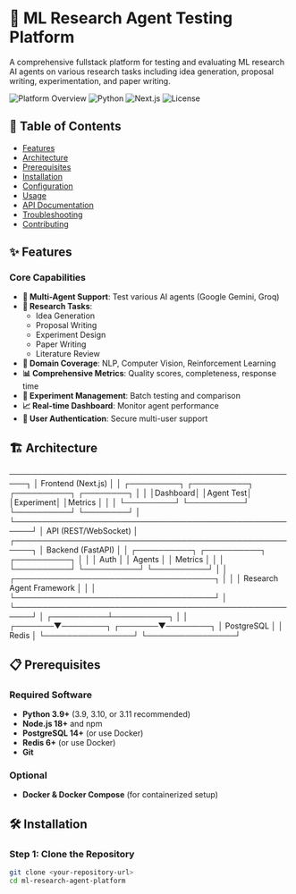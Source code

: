# 🚀 ML Research Agent Testing Platform

A comprehensive fullstack platform for testing and evaluating ML research AI agents on various research tasks including idea generation, proposal writing, experimentation, and paper writing.

![Platform Overview](https://img.shields.io/badge/Status-Active-success)
![Python](https://img.shields.io/badge/Python-3.9+-blue)
![Next.js](https://img.shields.io/badge/Next.js-14.0-black)
![License](https://img.shields.io/badge/License-MIT-green)
 
## 📌 Table of Contents

- [Features](#-features)
- [Architecture](#-architecture)
- [Prerequisites](#-prerequisites)
- [Installation](#-installation)
- [Configuration](#-configuration)
- [Usage](#-usage)
- [API Documentation](#-api-documentation)
- [Troubleshooting](#-troubleshooting) 
- [Contributing](#-contributing)

## ✨ Features

### Core Capabilities
- **🤖 Multi-Agent Support**: Test various AI agents (Google Gemini, Groq)
- **📝 Research Tasks**: 
  - Idea Generation
  - Proposal Writing
  - Experiment Design
  - Paper Writing
  - Literature Review
- **🔬 Domain Coverage**: NLP, Computer Vision, Reinforcement Learning
- **📊 Comprehensive Metrics**: Quality scores, completeness, response time
- **🧪 Experiment Management**: Batch testing and comparison
- **📈 Real-time Dashboard**: Monitor agent performance
- **🔐 User Authentication**: Secure multi-user support









## 🏗️ Architecture


─────────────────────────────────────────────────────┐
│ Frontend (Next.js) │
│ ┌─────────┐ ┌──────────┐ ┌──────────┐ ┌────────┐ │
│ │Dashboard│ │Agent Test│ │Experiment│ │Metrics │ │
│ └─────────┘ └──────────┘ └──────────┘ └────────┘ │
└─────────────────────────────────────────────────────┘
│
API (REST/WebSocket)
│
┌─────────────────────────────────────────────────────┐
│ Backend (FastAPI) │
│ ┌──────────┐ ┌──────────┐ ┌──────────┐ │
│ │ Auth │ │ Agents │ │ Metrics │ │
│ └──────────┘ └──────────┘ └──────────┘ │
│ ┌────────────────────────────────────┐ │
│ │ Research Agent Framework │ │
│ └────────────────────────────────────┘ │
└─────────────────────────────────────────────────────┘
│
┌──────────┴──────────┐
│ │
┌───────▼────────┐ ┌───────▼────────┐
│ PostgreSQL │ │ Redis │
└────────────────┘ └────────────────┘
















## 📋 Prerequisites

### Required Software
- **Python 3.9+** (3.9, 3.10, or 3.11 recommended)
- **Node.js 18+** and npm
- **PostgreSQL 14+** (or use Docker)
- **Redis 6+** (or use Docker)
- **Git**

### Optional
- **Docker & Docker Compose** (for containerized setup)

## 🛠️ Installation  

### Step 1: Clone the Repository

```bash
git clone <your-repository-url>
cd ml-research-agent-platform





